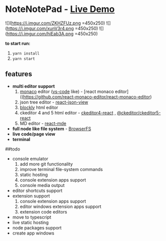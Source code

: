 # NoteNotePad - [Live Demo](https://vss-master.shmuelhizmi.now.sh/)

![](https://i.imgur.com/ZKHZFUz.png =450x250)
![](https://i.imgur.com/xunV3r4.png =450x250)
![](https://i.imgur.com/hiEab3A.png =450x250)

**to start run:**

1. `yarn install`
2. `yarn start`

## features

- **multi editor support**
  1.  [monaco](https://github.com/microsoft/monaco-editor) editor ([vs-code](https://github.com/microsoft/vscode) like) - [react monaco editor]((https://github.com/react-monaco-editor/react-monaco-editor)
  2.  json tree editor - [react-json-view](https://github.com/mac-s-g/react-json-view)
  3.  [blockly](https://github.com/google/blockly) html editor
  4.  ckeditor 4 and 5 html editor - [ckeditor4-react](https://github.com/ckeditor/ckeditor4-react) , [@ckeditor/ckeditor5-react](https://github.com/ckeditor/ckeditor5-react)
  5.  MD editor - [react-mde](https://github.com/andrerpena/react-mde)
- **full node like file system** - [BrowserFS](https://github.com/jvilk/BrowserFS)
- **live code/page view**
- **terminal**

##todo

- console emulator
  1. add more git functionality
  2. improve terminal file-system commands
  3. static hosting
  4. console extension apps support
  5. console media output
- editor shortcuts support
- extension support
  1. console extension apps support
  2. editor windows extension apps support
  3. extension code editors
- move to typescript
- live static hosting
- node packages support
- create app windows
